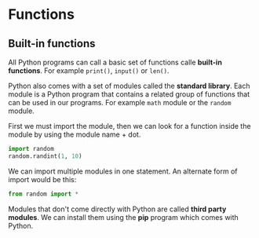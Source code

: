 # Functions

## Built-in functions

All Python programs can call a basic set of functions calle **built-in functions**. For example ```print()```, ```input()``` or ```len()```.

Python also comes with a set of modules called the **standard library**. Each module is a Python program that contains a related group of functions that can be used in our programs. For example ```math``` module or the ```random``` module.

First we must import the module, then we can look for a function inside the module by using the module name + dot.

```python
import random 
random.randint(1, 10)
```

We can import multiple modules in one statement. An alternate form of import would be this:

```python
from random import *
```

Modules that don't come directly with Python are called **third party modules**. We can install them using the **pip** program which comes with Python.